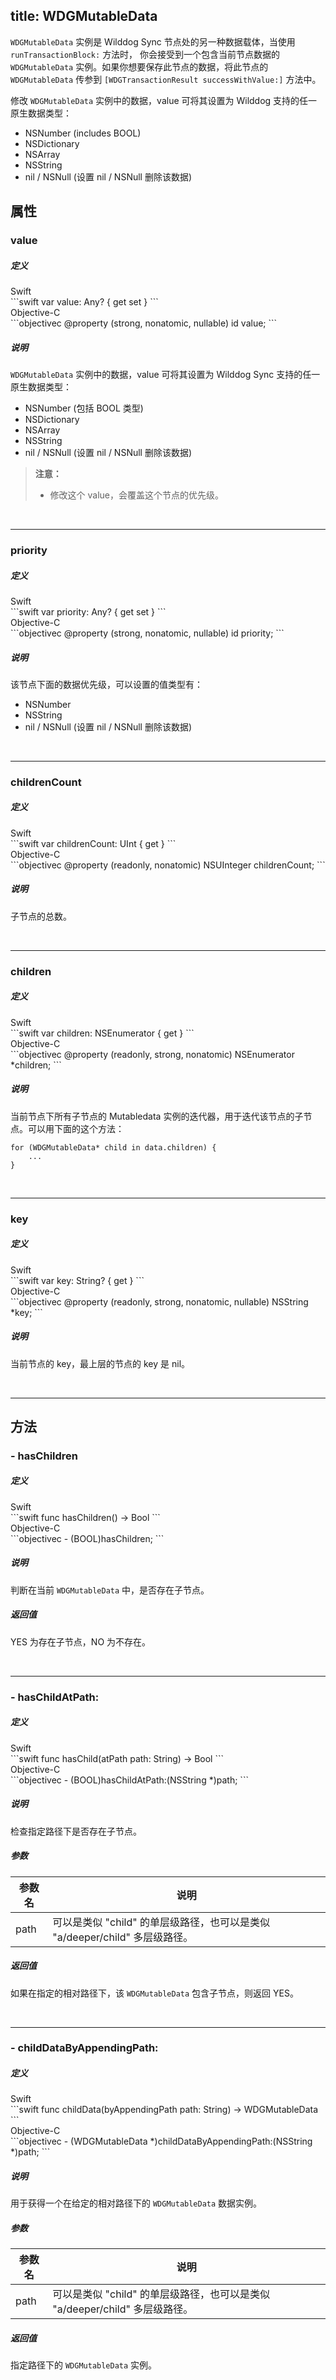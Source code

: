 title: WDGMutableData
---

`WDGMutableData` 实例是 Wilddog Sync 节点处的另一种数据载体，当使用 `runTransactionBlock:` 方法时，
你会接受到一个包含当前节点数据的 `WDGMutableData` 实例。如果你想要保存此节点的数据，将此节点的
`WDGMutableData` 传参到 `[WDGTransactionResult successWithValue:]` 方法中。

修改 `WDGMutableData` 实例中的数据，value 可将其设置为 Wilddog 支持的任一原生数据类型：

- NSNumber (includes BOOL)
- NSDictionary
- NSArray
- NSString
- nil / NSNull (设置 nil / NSNull 删除该数据)


## 属性

### value

##### 定义

<div class="swift-lan">Swift</div>```swift
var value: Any? { get set }
```
<div class="objectivec-lan">Objective-C</div>```objectivec
@property (strong, nonatomic, nullable) id value;
```

##### 说明

`WDGMutableData` 实例中的数据，value 可将其设置为 Wilddog Sync 支持的任一原生数据类型：
- NSNumber (包括 BOOL 类型)
- NSDictionary
- NSArray
- NSString
- nil / NSNull (设置 nil / NSNull 删除该数据)
 
<blockquote class="warning">
<p><strong>注意：</strong></p>
<ul>
<li>修改这个 value，会覆盖这个节点的优先级。</li>

</ul>
</blockquote>

</br>

---

### priority

##### 定义

<div class="swift-lan">Swift</div>```swift
var priority: Any? { get set }
```
<div class="objectivec-lan">Objective-C</div>```objectivec
@property (strong, nonatomic, nullable) id priority;
```

##### 说明

该节点下面的数据优先级，可以设置的值类型有：
- NSNumber
- NSString
- nil / NSNull (设置 nil / NSNull 删除该数据)
 

</br>

---

### childrenCount

##### 定义

<div class="swift-lan">Swift</div>```swift
var childrenCount: UInt { get }
```
<div class="objectivec-lan">Objective-C</div>```objectivec
@property (readonly, nonatomic) NSUInteger childrenCount;
```

##### 说明

子节点的总数。

</br>

---

### children

##### 定义

<div class="swift-lan">Swift</div>```swift
var children: NSEnumerator { get }
```
<div class="objectivec-lan">Objective-C</div>```objectivec
@property (readonly, strong, nonatomic) NSEnumerator *children;
```

##### 说明

当前节点下所有子节点的 Mutabledata 实例的迭代器，用于迭代该节点的子节点。可以用下面的这个方法：
```
for (WDGMutableData* child in data.children) {
    ...
}
```

</br>

---

### key

##### 定义

<div class="swift-lan">Swift</div>```swift
var key: String? { get }
```
<div class="objectivec-lan">Objective-C</div>```objectivec
@property (readonly, strong, nonatomic, nullable) NSString *key;
```

##### 说明

当前节点的 key，最上层的节点的 key 是 nil。

</br>

---





## 方法

### - hasChildren

##### 定义

<div class="swift-lan">Swift</div>```swift
func hasChildren() -> Bool
```
<div class="objectivec-lan">Objective-C</div>```objectivec
- (BOOL)hasChildren;
```

##### 说明

判断在当前 `WDGMutableData` 中，是否存在子节点。
 



##### 返回值

YES 为存在子节点，NO 为不存在。

</br>

---

### - hasChildAtPath:

##### 定义

<div class="swift-lan">Swift</div>```swift
func hasChild(atPath path: String) -> Bool
```
<div class="objectivec-lan">Objective-C</div>```objectivec
- (BOOL)hasChildAtPath:(NSString *)path;
```

##### 说明

检查指定路径下是否存在子节点。
 


##### 参数

 参数名 | 说明 
---|---
path|可以是类似 "child" 的单层级路径，也可以是类似 "a/deeper/child" 多层级路径。




##### 返回值

如果在指定的相对路径下，该 `WDGMutableData` 包含子节点，则返回 YES。

</br>

---

### - childDataByAppendingPath:

##### 定义

<div class="swift-lan">Swift</div>```swift
func childData(byAppendingPath path: String) -> WDGMutableData
```
<div class="objectivec-lan">Objective-C</div>```objectivec
- (WDGMutableData *)childDataByAppendingPath:(NSString *)path;
```

##### 说明

用于获得一个在给定的相对路径下的 `WDGMutableData` 数据实例。
 


##### 参数

 参数名 | 说明 
---|---
path|可以是类似 "child" 的单层级路径，也可以是类似 "a/deeper/child" 多层级路径。




##### 返回值

指定路径下的 `WDGMutableData` 实例。



